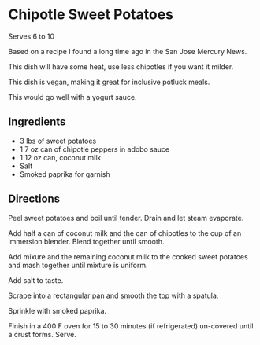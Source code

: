 # Chipotle Sweet Potatoes

Serves 6 to 10

Based on a recipe I found a long time ago in the San Jose Mercury News.

This dish will have some heat, use less chipotles if you want it milder.

This dish is vegan, making it great for inclusive potluck meals.

This would go well with a yogurt sauce. 

## Ingredients

* 3 lbs of sweet potatoes
* 1 7 oz can of chipotle peppers in adobo sauce
* 1 12 oz can, coconut milk
* Salt
* Smoked paprika for garnish

## Directions

Peel sweet potatoes and boil until tender. Drain and let steam evaporate. 

Add half a can of coconut milk and the can of chipotles to the cup of an immersion blender. Blend together until smooth. 

Add mixure and the remaining coconut milk to the cooked sweet potatoes and mash together until mixture is uniform. 

Add salt to taste.

Scrape into a rectangular pan and smooth the top with a spatula. 

Sprinkle with smoked paprika. 

Finish in a 400 F oven for 15 to 30 minutes (if refrigerated) un-covered until a crust forms. Serve.

